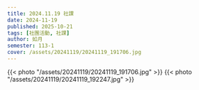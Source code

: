 ```yaml
---
title: 2024.11.19 社課
date: 2024-11-19
published: 2025-10-21
tags: [社團活動, 社課]
author: 如月
semester: 113-1
cover: /assets/20241119/20241119_191706.jpg
---
```


{{< photo "/assets/20241119/20241119_191706.jpg" >}}
{{< photo "/assets/20241119/20241119_192247.jpg" >}}
